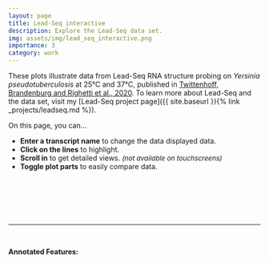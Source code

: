 ```yaml
---
layout: page
title: Lead-Seq interactive
description: Explore the Lead-Seq data set.
img: assets/img/lead_seq_interactive.png
importance: 3
category: work
---
```


These plots illustrate data from Lead-Seq RNA structure probing on *Yersinia pseudotuberculosis* at 25°C and 37°C, published in [Twittenhoff, Brandenburg and Righetti et al., 2020](https://doi.org/10.1093/nar/gkaa404). To learn more about Lead-Seq and the data set, visit my [Lead-Seq project page]({{ site.baseurl }}{% link _projects/leadseq.md %}).  

On this page, you can...

- **Enter a transcript name** to change the data displayed data.
- **Click on the lines** to highlight.
-  **Scroll in** to get detailed views. <span style="font-size:10pt">*(not available on touchscreens)*</span> 
- **Toggle plot parts** to easily compare data. 

<br>





<center>
<span id="observablehq-textfield-3eba64a4" ></span><span id="observablehq-button_update-3eba64a4"></span>

<div style="font-size:10pt; margin-top:10px" id="observablehq-feedbacktext_search-3eba64a4"></div>


<span id="observablehq-plot-3eba64a4"></span>
<br>
<span style="font-size:11pt" id="observablehq-viewof-panels-3eba64a4"></span> 

</center>



<span style="float: right" id="observablehq-download_button-3eba64a4"> </span>

<br>

---

<br>


**Annotated Features:**




<div id="observablehq-info_text-3eba64a4"></div>





<script type="module">
import {Runtime, Inspector} from "https://cdn.jsdelivr.net/npm/@observablehq/runtime@4/dist/runtime.js";
import define from "https://api.observablehq.com/d/5b50224d2147c93d.js?v=3";
new Runtime().module(define, name => {
  if (name === "plot") return new Inspector(document.querySelector("#observablehq-plot-3eba64a4"));
  if (name === "textfield") return new Inspector(document.querySelector("#observablehq-textfield-3eba64a4"));
  if (name === "button_update") return new Inspector(document.querySelector("#observablehq-button_update-3eba64a4"));
  if (name === "viewof panels") return new Inspector(document.querySelector("#observablehq-viewof-panels-3eba64a4"));
  if (name === "feedbacktext_search") return new Inspector(document.querySelector("#observablehq-feedbacktext_search-3eba64a4"));
  if (name === "download_button") return new Inspector(document.querySelector("#observablehq-download_button-3eba64a4"));
  if (name === "info_text") return new Inspector(document.querySelector("#observablehq-info_text-3eba64a4"));
});



document.getElementById("observablehq-textfield-3eba64a4").style.display = "inline-block";


</script>
